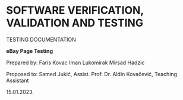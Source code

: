 # SOFTWARE VERIFICATION, VALIDATION AND TESTING
 
 
TESTING DOCUMENTATION 
 
**eBay Page Testing** 
 
 
Prepared by: Faris Kovac Iman Lukomirak Mirsad Hadzic 
 
 
Proposed to:  Samed Jukić, Assist. Prof. Dr. Aldin Kovačević, Teaching Assistant 
 
 
 
 
 
 
 
 
15.01.2023. 
 
 
